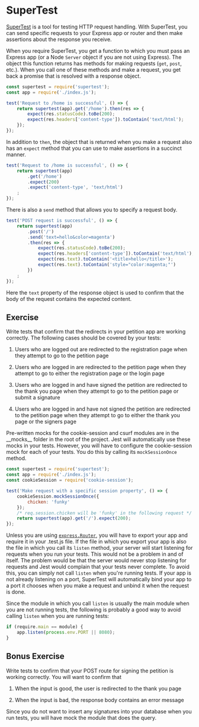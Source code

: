 # SuperTest

[SuperTest](https://github.com/visionmedia/supertest) is a tool for testing HTTP request handling. With SuperTest, you can send specific requests to your Express app or router and then make assertions about the response you receive.

When you require SuperTest, you get a function to which you must pass an Express app (or a Node `Server` object if you are not using Express). The object this function returns has methods for making requests (`get`, `post`, etc.). When you call one of these methods and make a request, you get back a promise that is resolved with a response object.

```js
const supertest = require('supertest');
const app = require('./index.js');

test('Request to /home is successful', () => {
    return supertest(app).get('/home').then(res => {
        expect(res.statusCode).toBe(200);
        expect(res.headers['content-type']).toContain('text/html');
    });
});
```

In addition to `then`, the object that is returned when you make a request also has an `expect` method that you can use to make assertions in a succinct manner.

```js
test('Request to /home is successful', () => {
    return supertest(app)
        .get('/home')
        .expect(200)
        .expect('content-type', 'text/html')
    ;
});
```

There is also a `send` method that allows you to specify a request body.

```js
test('POST request is successful', () => {
    return supertest(app)
        .post('/')
        .send('text=hello&color=magenta')
        .then(res => {
            expect(res.statusCode).toBe(200);
            expect(res.headers['content-type']).toContain('text/html');
            expect(res.text).toContain('<title>hello</title>');
            expect(res.text).toContain('style="color:magenta;"')
        })
    ;
});
```

Here the `text` property of the response object is used to confirm that the body of the request contains the expected content.

## Exercise

Write tests that confirm that the redirects in your petition app are working correctly. The following cases should be covered by your tests:

1. Users who are logged out are redirected to the registration page when they attempt to go to the petition page

2. Users who are logged in are redirected to the petition page when they attempt to go to either the registration page or the login page

3. Users who are logged in and have signed the petition are redirected to the thank you page when they attempt to go to the petition page or submit a signature

4. Users who are logged in and have not signed the petition are redirected to the petition page when they attempt to go to either the thank you page or the signers page

Pre-written mocks for the cookie-session and csurf modules are in the \_\_mocks\_\_ folder in the root of the project. Jest will automatically use these mocks in your tests. However, you will have to configure the cookie-session mock for each of your tests. You do this by calling its `mockSessionOnce` method.

```js
const supertest = require('supertest');
const app = require('./index.js');
const cookieSession = require('cookie-session');

test('Make request with a specific session property', () => {
    cookieSession.mockSessionOnce({
        chicken: 'funky'
    });
    /* req.session.chicken will be 'funky' in the following request */
    return supertest(app).get('/').expect(200);
});
```

Unless you are using [`express.Router`](../express_router), you will have to export your app and require it in your .test.js file. If the file in which you export your app is also the file in which you call its `listen` method, your server will start listening for requests when you run your tests. This would not be a problem in and of itself. The problem would be that the server would never stop listening for requests and Jest would complain that your tests never complete. To avoid this, you can simply not call `listen` when you're running tests. If your app is not already listening on a port, SuperTest will automatically bind your app to a port it chooses when you make a request and unbind it when the request is done.

Since the module in which you call `listen` is usually the main module when you are not running tests, the following is probably a good way to avoid calling `listen` when you are running tests:

```js
if (require.main == module) {
    app.listen(process.env.PORT || 8080);
}
```

## Bonus Exercise

Write tests to confirm that your POST route for signing the petition is working correctly. You will want to confirm that

1. When the input is good, the user is redirected to the thank you page

2. When the input is bad, the response body contains an error message

Since you do not want to insert any signatures into your database when you run tests, you will have mock the module that does the query.
